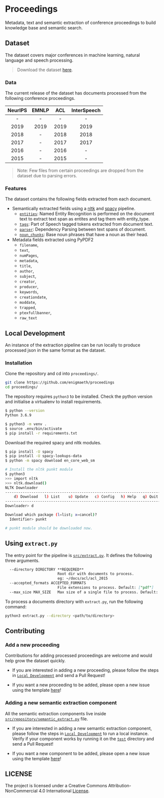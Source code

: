# Proceedings

Metadata, text and semantic extraction of conference proceedings to build knowledge base and semantic search.

## Dataset

The dataset covers major conferences in machine learning, natural language and speech processing.

> Download the dataset [here](https://drive.google.com/drive/folders/1vO1HH8KaaaYgd2dysTLMdviYsbtl7iM0?usp=sharing). 

### Data

The current release of the dataset has documents processed from the
following conference proceedings.

| NeurIPS | EMNLP |  ACL  | InterSpeech |
| :-----: | :---: | :---: | :---------: |
|    -    |   -   |   -   |      -      |
|  2019   | 2019  | 2019  |    2019     |
|  2018   |   -   | 2018  |    2018     |
|  2017   |   -   | 2017  |    2017     |
|  2016   |   -   | 2016  |      -      |
|  2015   |   -   | 2015  |      -      |

> Note: Few files from certain proceedings are dropped from the dataset due to parsing errors.

### Features

 The dataset contains the following fields extracted from each document.

- Semantically extracted fields using a [nltk](https://www.nltk.org/) and [spacy](https://spacy.io/) pipeline.
  - [`entities`](https://spacy.io/usage/linguistic-features#named-entities): Named Entity Recognition is performed on the document text to extract text span as entites and tag them with entity_type.
  - [`tags`](https://spacy.io/usage/linguistic-features#pos-tagging): Part of Speech tagged tokens extracted from document text.
  - [`parser`](https://spacy.io/usage/linguistic-features#dependency-parse): Dependency Parsing between text spans of document.
  - [`noun_chunks`](https://spacy.io/usage/linguistic-features#noun-chunks): Base noun phrases that have a noun as their head.
- Metadata fields extracted using PyPDF2
  - `filename`,
  - `text`,
  - `numPages`,
  - `metadata`,
  - `title`,
  - `author`,
  - `subject`,
  - `creator`,
  - `producer`,
  - `keywords`,
  - `creationdate`,
  - `moddate`,
  - `trapped`,
  - `ptexfullbanner`,
  - `raw_text`

## Local Development

An instance of the extraction pipeline can be run locally to produce processed json in the same format as the dataset.

### Installation

Clone the repository and cd into `proceedings/`.

```bash
git clone https://github.com/enigmaeth/proceedings
cd proceedings/
```

The repository requires `python3` to be installed. Check the python version and initialise a virtualenv to install requirements.

```bash
$ python --version
Python 3.6.9

$ python3 -m venv .
$ source .env/bin/activate
$ pip install -r requirements.txt
```

Download the required spacy and nltk modules.

```bash
$ pip install -U spacy
$ pip install -U spacy-lookups-data
$ python -m spacy download en_core_web_sm

# Install the nltk punkt module
$ python3
>>> import nltk
>>> nltk.download()
NLTK Downloader
---------------------------------------------------------------------------
    d) Download   l) List    u) Update   c) Config   h) Help   q) Quit
---------------------------------------------------------------------------
Downloader> d

Download which package (l=list; x=cancel)?
  Identifier> punkt

# punkt module should be downloaded now.
```

## Using `extract.py`

The entry point for the pipeline is [`src/extract.py`](src/extract.py). It defines the following three arguments.

```markdown
  --directory DIRECTORY **REQUIRED**
                        Root dir with documents to process.
                        eg: ~/docs/acl/acl_2015
  --accepted_formats ACCEPTED_FORMATS
                        File extensions to process. Default: ["pdf"]
  --max_size MAX_SIZE   Max size of a single file to process. Default: 5MB
```

To process a documents directory with `extract.py`, run the following command:

```bash
python3 extract.py --directory <path/to/directory>
```

## Contributing

### Add a new proceeding

Contributions for adding processed proceedings are welcome and would help grow the dataset quickly.

- If you are interested in adding a new proceeding, please follow the steps in [`Local Development`](README.md#local-development) and send a Pull Request!

- If you want a new proceeding to be added, please open a new issue using the template [here](https://github.com/enigmaeth/proceedings/issues/new?assignees=&labels=proceedings_request&template=add-a-new-proceeding.md&title=Add+new+proceedings%3A+%3CProceeding+name%3E)!

### Adding a new semantic extraction component

All the semantic extraction components live inside [`src/repository/semantic_extract.py`](src/repository/semantic_extract.py) file.

- If you are interested in adding a new semantic extraction component, please follow the steps in [`Local Development`](README.md##local-development) to run a local instance. Verify if your component works by running it on the [`test`](test/) directory and send a Pull Request!

- If you want a new component to be added, please open a new issue using the template [here](https://github.com/enigmaeth/proceedings/issues/new?assignees=&labels=component&template=add-a-new-semantic-extraction-component.md&title=Add+Semantic+Extraction+Component%3A+%3CName%3E)!

## LICENSE

The project is licensed under a Creative Commons Attribution-NonCommercial 4.0 International [License](/LICENSE).
